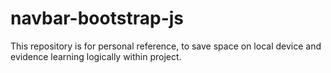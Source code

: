 # navbar-bootstrap-js

This repository is for personal reference, to save space on local device and evidence learning logically within project.